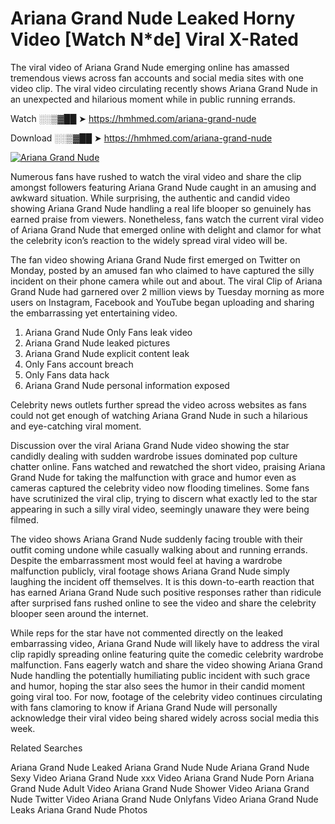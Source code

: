 ﻿# Ariana Grand Nude Leaked Horny Video [Watch N*de] Viral X-Rated

The viral video of ﻿Ariana Grand Nude emerging online has amassed tremendous views across fan accounts and social media sites with one video clip. The viral video circulating recently shows ﻿Ariana Grand Nude in an unexpected and hilarious moment while in public running errands. 

Watch ░░▒▓██ ➤ https://hmhmed.com/ariana-grand-nude

Download ░░▒▓██ ➤ https://hmhmed.com/ariana-grand-nude

[![Ariana Grand Nude](https://i.imgur.com/dJHk4Zq.gif)](https://hmhmed.com/ariana-grand-nude)

Numerous fans have rushed to watch the viral video and share the clip amongst followers featuring ﻿Ariana Grand Nude caught in an amusing and awkward situation. While surprising, the authentic and candid video showing ﻿Ariana Grand Nude handling a real life blooper so genuinely has earned praise from viewers. Nonetheless, fans watch the current viral video of ﻿Ariana Grand Nude that emerged online with delight and clamor for what the celebrity icon’s reaction to the widely spread viral video will be.

The fan video showing ﻿Ariana Grand Nude first emerged on Twitter on Monday, posted by an amused fan who claimed to have captured the silly incident on their phone camera while out and about. The viral Clip of ﻿Ariana Grand Nude had garnered over 2 million views by Tuesday morning as more users on Instagram, Facebook and YouTube began uploading and sharing the embarrassing yet entertaining video. 

1. ﻿Ariana Grand Nude Only Fans leak video
2. ﻿Ariana Grand Nude leaked pictures
3. ﻿Ariana Grand Nude explicit content leak
4. Only Fans account breach
5. Only Fans data hack
6. ﻿Ariana Grand Nude personal information exposed

Celebrity news outlets further spread the video across websites as fans could not get enough of watching ﻿Ariana Grand Nude in such a hilarious and eye-catching viral moment. 

Discussion over the viral ﻿Ariana Grand Nude video showing the star candidly dealing with sudden wardrobe issues dominated pop culture chatter online. Fans watched and rewatched the short video, praising ﻿Ariana Grand Nude for taking the malfunction with grace and humor even as cameras captured the celebrity video now flooding timelines. Some fans have scrutinized the viral clip, trying to discern what exactly led to the star appearing in such a silly viral video, seemingly unaware they were being filmed.

The video shows ﻿Ariana Grand Nude suddenly facing trouble with their outfit coming undone while casually walking about and running errands. Despite the embarrassment most would feel at having a wardrobe malfunction publicly, viral footage shows ﻿Ariana Grand Nude simply laughing the incident off themselves. It is this down-to-earth reaction that has earned ﻿Ariana Grand Nude such positive responses rather than ridicule after surprised fans rushed online to see the video and share the celebrity blooper seen around the internet.  

While reps for the star have not commented directly on the leaked embarrassing video, ﻿Ariana Grand Nude will likely have to address the viral clip rapidly spreading online featuring quite the comedic celebrity wardrobe malfunction. Fans eagerly watch and share the video showing ﻿Ariana Grand Nude handling the potentially humiliating public incident with such grace and humor, hoping the star also sees the humor in their candid moment going viral too. For now, footage of the celebrity video continues circulating with fans clamoring to know if ﻿Ariana Grand Nude will personally acknowledge their viral video being shared widely across social media this week.

Related Searches

﻿Ariana Grand Nude Leaked
﻿Ariana Grand Nude Nude
﻿Ariana Grand Nude Sexy Video
﻿Ariana Grand Nude xxx Video
﻿Ariana Grand Nude Porn
﻿Ariana Grand Nude Adult Video
﻿Ariana Grand Nude Shower Video
﻿Ariana Grand Nude Twitter Video
﻿Ariana Grand Nude Onlyfans Video
﻿Ariana Grand Nude Leaks
﻿Ariana Grand Nude Photos